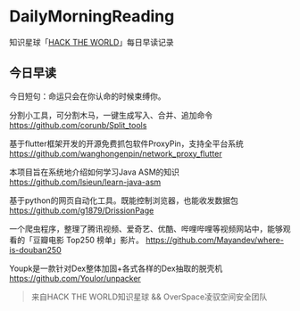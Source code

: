 # DailyMorningReading

知识星球「[HACK THE WORLD](https://public.zsxq.com/groups/225824414251.html)」每日早读记录

## 今日早读

今日短句：命运只会在你认命的时候束缚你。

分割小工具，可分割木马，一键生成写入、合并、追加命令
https://github.com/corunb/Split_tools

基于flutter框架开发的开源免费抓包软件ProxyPin，支持全平台系统
https://github.com/wanghongenpin/network_proxy_flutter

本项目旨在系统地介绍如何学习Java ASM的知识
https://github.com/lsieun/learn-java-asm

基于python的网页自动化工具。既能控制浏览器，也能收发数据包
https://github.com/g1879/DrissionPage

一个爬虫程序，整理了腾讯视频、爱奇艺、优酷、哔哩哔哩等视频网站中，能够观看的「豆瓣电影 Top250 榜单」影片。
https://github.com/Mayandev/where-is-douban250

Youpk是一款针对Dex整体加固+各式各样的Dex抽取的脱壳机
https://github.com/Youlor/unpacker

> 来自HACK THE WORLD知识星球 && OverSpace凌驭空间安全团队
